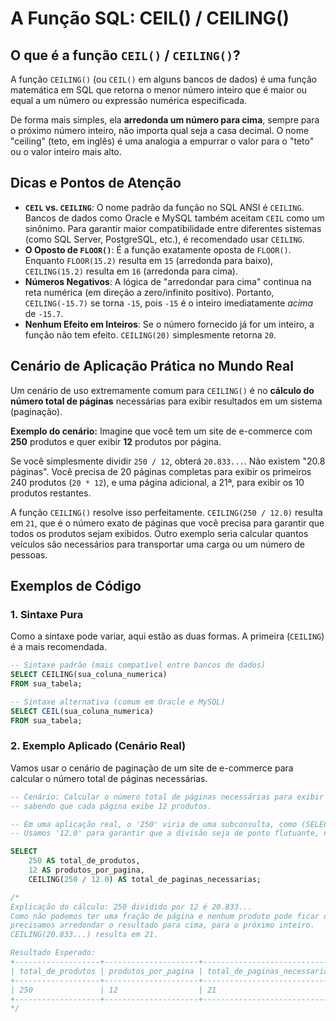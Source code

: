 # A Função SQL: CEIL() / CEILING()

## O que é a função `CEIL()` / `CEILING()`?

A função `CEILING()` (ou `CEIL()` em alguns bancos de dados) é uma função matemática em SQL que retorna o menor número inteiro que é maior ou equal a um número ou expressão numérica especificada.

De forma mais simples, ela **arredonda um número para cima**, sempre para o próximo número inteiro, não importa qual seja a casa decimal. O nome "ceiling" (teto, em inglês) é uma analogia a empurrar o valor para o "teto" ou o valor inteiro mais alto.

## Dicas e Pontos de Atenção

  * **`CEIL` vs. `CEILING`**: O nome padrão da função no SQL ANSI é `CEILING`. Bancos de dados como Oracle e MySQL também aceitam `CEIL` como um sinônimo. Para garantir maior compatibilidade entre diferentes sistemas (como SQL Server, PostgreSQL, etc.), é recomendado usar `CEILING`.
  * **O Oposto de `FLOOR()`**: É a função exatamente oposta de `FLOOR()`. Enquanto `FLOOR(15.2)` resulta em `15` (arredonda para baixo), `CEILING(15.2)` resulta em `16` (arredonda para cima).
  * **Números Negativos**: A lógica de "arredondar para cima" continua na reta numérica (em direção a zero/infinito positivo). Portanto, `CEILING(-15.7)` se torna `-15`, pois `-15` é o inteiro imediatamente *acima* de `-15.7`.
  * **Nenhum Efeito em Inteiros**: Se o número fornecido já for um inteiro, a função não tem efeito. `CEILING(20)` simplesmente retorna `20`.

## Cenário de Aplicação Prática no Mundo Real

Um cenário de uso extremamente comum para `CEILING()` é no **cálculo do número total de páginas** necessárias para exibir resultados em um sistema (paginação).

**Exemplo do cenário:**
Imagine que você tem um site de e-commerce com **250** produtos e quer exibir **12** produtos por página.

Se você simplesmente dividir `250 / 12`, obterá `20.833...`. Não existem "20.8 páginas". Você precisa de 20 páginas completas para exibir os primeiros 240 produtos (`20 * 12`), e uma página adicional, a 21ª, para exibir os 10 produtos restantes.

A função `CEILING()` resolve isso perfeitamente. `CEILING(250 / 12.0)` resulta em `21`, que é o número exato de páginas que você precisa para garantir que todos os produtos sejam exibidos. Outro exemplo seria calcular quantos veículos são necessários para transportar uma carga ou um número de pessoas.

## Exemplos de Código

### 1\. Sintaxe Pura

Como a sintaxe pode variar, aqui estão as duas formas. A primeira (`CEILING`) é a mais recomendada.

```sql
-- Sintaxe padrão (mais compatível entre bancos de dados)
SELECT CEILING(sua_coluna_numerica)
FROM sua_tabela;

-- Sintaxe alternativa (comum em Oracle e MySQL)
SELECT CEIL(sua_coluna_numerica)
FROM sua_tabela;
```

### 2\. Exemplo Aplicado (Cenário Real)

Vamos usar o cenário de paginação de um site de e-commerce para calcular o número total de páginas necessárias.

```sql
-- Cenário: Calcular o número total de páginas necessárias para exibir todos os produtos de um e-commerce,
-- sabendo que cada página exibe 12 produtos.

-- Em uma aplicação real, o '250' viria de uma subconsulta, como (SELECT COUNT(*) FROM produtos).
-- Usamos '12.0' para garantir que a divisão seja de ponto flutuante, não inteira.

SELECT
    250 AS total_de_produtos,
    12 AS produtos_por_pagina,
    CEILING(250 / 12.0) AS total_de_paginas_necessarias;

/*
Explicação do cálculo: 250 dividido por 12 é 20.833...
Como não podemos ter uma fração de página e nenhum produto pode ficar de fora,
precisamos arredondar o resultado para cima, para o próximo inteiro.
CEILING(20.833...) resulta em 21.

Resultado Esperado:
+-------------------+---------------------+-------------------------------+
| total_de_produtos | produtos_por_pagina | total_de_paginas_necessarias  |
+-------------------+---------------------+-------------------------------+
| 250               | 12                  | 21                            |
+-------------------+---------------------+-------------------------------+
*/
```
